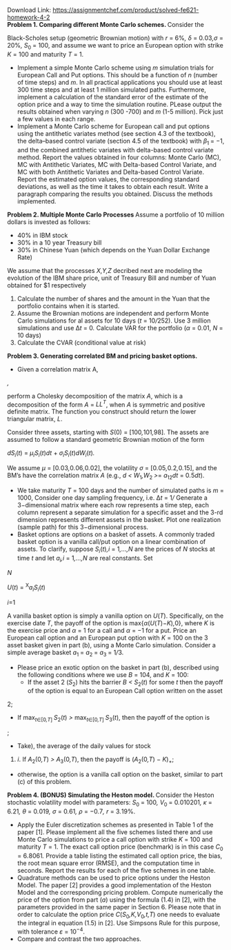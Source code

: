 Download Link: https://assignmentchef.com/product/solved-fe621-homework-4-2
<br>
<strong>Problem 1. Comparing different Monte Carlo schemes. </strong>Consider the

Black-Scholes setup (geometric Brownian motion) with <em>r </em>= 6%<em>, δ </em>= 0<em>.</em>03<em>,σ </em>= 20%<em>, S</em><sub>0 </sub>= 100, and assume we want to price an European option with strike <em>K </em>= 100 and maturity <em>T </em>= 1.

<ul>

 <li>Implement a simple Monte Carlo scheme using <em>m </em>simulation trials for European Call and Put options. This should be a function of <em>n </em>(number of time steps) and <em>m</em>. In all practical applications you should use at least 300 time steps and at least 1 million simulated paths. Furthermore, implement a calculation of the standard error of the estimate of the option price and a way to time the simulation routine. PLease output the results obtained when varying <em>n </em>(300 -700) and <em>m </em>(1-5 million). Pick just a few values in each range.</li>

 <li>Implement a Monte Carlo scheme for European call and put options using the antithetic variates method (see section 4.3 of the textbook), the delta–based control variate (section 4.5 of the textbook) with <em>β</em><sub>1 </sub>= −1, and the combined antithetic variates with delta-based control variate method. Report the values obtained in four columns: Monte Carlo (MC), MC with Antithetic Variates, MC with Delta-based Control Variate, and MC with both Antithetic Variates and Delta-based Control Variate. Report the estimated option values, the corresponding standard deviations, as well as the time it takes to obtain each result. Write a paragraph comparing the results you obtained. Discuss the methods implemented.</li>

</ul>

<strong>Problem 2. Multiple Monte Carlo Processes </strong>Assume a portfolio of 10 million dollars is invested as follows:

<ul>

 <li>40% in IBM stock</li>

 <li>30% in a 10 year Treasury bill</li>

 <li>30% in Chinese Yuan (which depends on the Yuan Dollar Exchange Rate)</li>

</ul>

We assume that the processes <em>X,Y,Z </em>decribed next are modeling the evolution of the IBM share price, unit of Treasury Bill and number of Yuan obtained for $1 respectively

<ol>

 <li>Calculate the number of shares and the amount in the Yuan that the portfolio contains when it is started.</li>

 <li>Assume the Brownian motions are independent and perform Monte Carlo simulations for al assets for 10 days (<em>t </em>= 10<em>/</em>252). Use 3 million simulations and use ∆<em>t </em>= 0<em>.</em> Calculate VAR for the portfolio (<em>α </em>= 0<em>.</em>01, <em>N </em>= 10 days)</li>

 <li>Calculate the CVAR (conditional value at risk)</li>

</ol>

<strong>Problem 3. Generating correlated BM and pricing basket options.</strong>

<ul>

 <li>Given a correlation matrix A,</li>

</ul>

<em> ,</em>

perform a Cholesky decomposition of the matrix <em>A</em>, which is a decomposition of the form <em>A </em>= <em>LL<sup>T</sup></em>, when <em>A </em>is symmetric and positive definite matrix. The function you construct should return the lower triangular matrix, <em>L</em>.

Consider three assets, starting with <em>S</em>(0) = [100<em>,</em>101<em>,</em>98]. The assets are assumed to follow a standard geometric Brownian motion of the form

<em>dS<sub>i</sub></em>(<em>t</em>) = <em>µ<sub>i</sub>S<sub>i</sub></em>(<em>t</em>)<em>dt </em>+ <em>σ<sub>i</sub>S<sub>i</sub></em>(<em>t</em>)<em>dW<sub>i</sub></em>(<em>t</em>)<em>.</em>

We assume <em>µ </em>= [0<em>.</em>03<em>,</em>0<em>.</em>06<em>,</em>0<em>.</em>02], the volatility <em>σ </em>= [0<em>.</em>05<em>,</em>0<em>.</em>2<em>,</em>0<em>.</em>15], and the BM’s have the correlation matrix <em>A </em>(e.g., <em>d &lt; W</em><sub>1</sub><em>,W</em><sub>2 </sub><em>&gt;</em>= <em>a</em><sub>12</sub><em>dt </em>= 0<em>.</em>5<em>dt</em>).

<ul>

 <li>We take maturity <em>T </em>= 100 days and the number of simulated paths is <em>m </em>= 1000, Consider one day sampling frequency, i.e. ∆<em>t </em>= 1<em>/</em> Generate a 3−dimensional matrix where each row represents a time step, each column represent a separate simulation for a specific asset and the 3-rd dimension represents different assets in the basket. Plot one realization (sample path) for this 3−dimensional process.</li>

 <li>Basket options are options on a basket of assets. A commonly traded basket option is a vanilla call/put option on a linear combination of assets. To clarify, suppose <em>S<sub>i</sub></em>(<em>t</em>)<em>,i </em>= 1<em>,…,N </em>are the prices of <em>N </em>stocks at time <em>t </em>and let <em>a<sub>i</sub>,i </em>= 1<em>,…,N </em>are real constants. Set</li>

</ul>

<em>N</em>

<em>U</em>(<em>t</em>) = <sup>X</sup><em>a<sub>i</sub>S<sub>i</sub></em>(<em>t</em>)

<em>i</em>=1

A vanilla basket option is simply a vanilla option on <em>U</em>(<em>T</em>). Specifically, on the exercise date <em>T</em>, the payoff of the option is max{<em>α</em>(<em>U</em>(<em>T</em>)−<em>K</em>)<em>,</em>0}, where <em>K </em>is the exercise price and <em>α </em>= 1 for a call and <em>α </em>= −1 for a put. Price an European call option and an European put option with <em>K </em>= 100 on the 3 asset basket given in part (b), using a Monte Carlo simulation. Consider a simple average basket <em>a</em><sub>1 </sub>= <em>a</em><sub>2 </sub>= <em>a</em><sub>3 </sub>= 1<em>/</em>3.

<ul>

 <li>Please price an exotic option on the basket in part (b), described using the following conditions where we use <em>B </em>= 104, and <em>K </em>= 100:

  <ul>

   <li>If the asset 2 (<em>S</em><sub>2</sub>) hits the barrier <em>B &lt; S</em><sub>2</sub>(<em>t</em>) for some <em>t </em>then the payoff of the option is equal to an European Call option written on the asset</li>

  </ul></li>

</ul>

2;

<ul>

 <li>If max<em><sub>t</sub></em><sub>∈[0<em>,T</em>] </sub><em>S</em><sub>2</sub>(<em>t</em>) <em>&gt; </em>max<em><sub>t</sub></em><sub>∈[0<em>,T</em>] </sub><em>S</em><sub>3</sub>(<em>t</em>), then the payoff of the option is</li>

</ul>

;

<ul>

 <li>Take), the average of the daily values for stock</li>

</ul>

<ol>

 <li><em>i</em>. If <em>A</em><sub>2</sub>(0<em>,T</em>) <em>&gt; A</em><sub>3</sub>(0<em>,T</em>), then the payoff is (<em>A</em><sub>2</sub>(0<em>,T</em>) − <em>K</em>)<sub>+</sub>;</li>

</ol>

<ul>

 <li>otherwise, the option is a vanilla call option on the basket, similar to part (c) of this problem.</li>

</ul>

<strong>Problem 4. (BONUS) Simulating the Heston model. </strong>Consider the Heston stochastic volatility model with parameters: <em>S</em><sub>0 </sub>= 100<em>, V</em><sub>0 </sub>= 0<em>.</em>010201<em>, κ </em>= 6<em>.</em>21<em>, θ </em>= 0<em>.</em>019<em>, σ </em>= 0<em>.</em>61<em>, ρ </em>= −0<em>.</em>7<em>, r </em>= 3<em>.</em>19%.

<ul>

 <li>Apply the Euler discretization schemes as presented in Table 1 of the paper [1]. Please implement all the five schemes listed there and use Monte Carlo simulations to price a call option with strike <em>K </em>= 100 and maturity <em>T </em>= 1. The exact call option price (benchmark) is in this case <em>C</em><sub>0 </sub>= 6<em>.</em>8061<em>. </em>Provide a table listing the estimated call option price, the bias, the root mean square error (RMSE), and the computation time in seconds. Report the results for each of the five schemes in one table.</li>

 <li>Quadrature methods can be used to price options under the Heston Model. The paper [2] provides a good implementation of the Heston Model and the corresponding pricing problem. Compute numerically the price of the option from part (<em>a</em>) using the formula (1.4) in [2], with the parameters provided in the same paper in Section 6. Please note that in order to calculate the option price <em>C</em>(<em>S</em><sub>0</sub><em>,K,V</em><sub>0</sub><em>,t,T</em>) one needs to evaluate the integral in equation (1.5) in [2]. Use Simpsons Rule for this purpose, with tolerance <em>ε </em>= 10<sup>−4</sup>.</li>

 <li>Compare and contrast the two approaches.</li>

</ul>